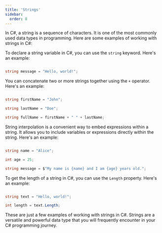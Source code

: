 ```yaml
---
title: 'Strings'
sidebar:
  order: 8
---
```


 



In C#, a string is a sequence of characters. It is one of the most commonly used data types in programming. Here are some examples of working with strings in C#:





To declare a string variable in C#, you can use the `string` keyword. Here's an example:



```csharp

string message = "Hello, world!";

```





You can concatenate two or more strings together using the `+` operator. Here's an example:



```csharp

string firstName = "John";

string lastName = "Doe";

string fullName = firstName + " " + lastName;

```





String interpolation is a convenient way to embed expressions within a string. It allows you to include variables or expressions directly within the string. Here's an example:



```csharp

string name = "Alice";

int age = 25;

string message = $"My name is {name} and I am {age} years old.";

```





To get the length of a string in C#, you can use the `Length` property. Here's an example:



```csharp

string text = "Hello, world!";

int length = text.Length;

```



These are just a few examples of working with strings in C#. Strings are a versatile and powerful data type that you will frequently encounter in your C# programming journey.
